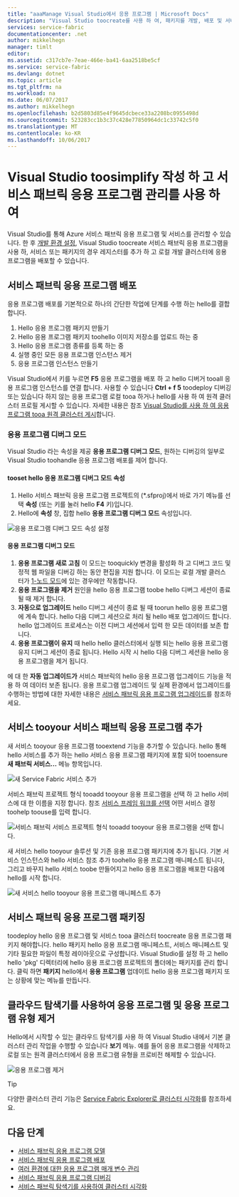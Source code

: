```yaml
---
title: "aaaManage Visual Studio에서 응용 프로그램 | Microsoft Docs"
description: "Visual Studio toocreate를 사용 하 여, 패키지를 개발, 배포 및 서비스 패브릭 응용 프로그램 및 서비스를 디버그 합니다."
services: service-fabric
documentationcenter: .net
author: mikkelhegn
manager: timlt
editor: 
ms.assetid: c317cb7e-7eae-466e-ba41-6aa2518be5cf
ms.service: service-fabric
ms.devlang: dotnet
ms.topic: article
ms.tgt_pltfrm: na
ms.workload: na
ms.date: 06/07/2017
ms.author: mikkelhegn
ms.openlocfilehash: b2d5803d85e4f9645dcbece33a2208bc0955498d
ms.sourcegitcommit: 523283cc1b3c37c428e77850964dc1c33742c5f0
ms.translationtype: MT
ms.contentlocale: ko-KR
ms.lasthandoff: 10/06/2017
---
```

# <a name="use-visual-studio-toosimplify-writing-and-managing-your-service-fabric-applications"></a>Visual Studio toosimplify 작성 하 고 서비스 패브릭 응용 프로그램 관리를 사용 하 여
Visual Studio를 통해 Azure 서비스 패브릭 응용 프로그램 및 서비스를 관리할 수 있습니다. 한 후 [개발 환경 설정](service-fabric-get-started.md), Visual Studio toocreate 서비스 패브릭 응용 프로그램을 사용 하, 서비스 또는 패키지의 경우 레지스터를 추가 하 고 로컬 개발 클러스터에 응용 프로그램을 배포할 수 있습니다.

## <a name="deploy-your-service-fabric-application"></a>서비스 패브릭 응용 프로그램 배포
응용 프로그램 배포를 기본적으로 하나의 간단한 작업에 단계를 수행 하는 hello를 결합 합니다.

1. Hello 응용 프로그램 패키지 만들기
2. Hello 응용 프로그램 패키지 toohello 이미지 저장소를 업로드 하는 중
3. Hello 응용 프로그램 종류를 등록 하는 중
4. 실행 중인 모든 응용 프로그램 인스턴스 제거
5. 응용 프로그램 인스턴스 만들기

Visual Studio에서 키를 누르면 **F5** 응용 프로그램을 배포 하 고 hello 디버거 tooall 응용 프로그램 인스턴스를 연결 합니다. 사용할 수 있습니다 **Ctrl + f 5** toodeploy 디버깅 또는 있습니다 하지 않는 응용 프로그램 로컬 tooa 하거나 hello를 사용 하 여 원격 클러스터 프로필 게시할 수 있습니다. 자세한 내용은 참조 [Visual Studio를 사용 하 여 응용 프로그램 tooa 원격 클러스터 게시](service-fabric-publish-app-remote-cluster.md)합니다.

### <a name="application-debug-mode"></a>응용 프로그램 디버그 모드
Visual Studio 라는 속성을 제공 **응용 프로그램 디버그 모드**, 원하는 디버깅의 일부로 Visual Studio toohandle 응용 프로그램 배포를 제어 합니다.

#### <a name="tooset-hello-application-debug-mode-property"></a>tooset hello 응용 프로그램 디버그 모드 속성
1. Hello 서비스 패브릭 응용 프로그램 프로젝트의 (*.sfproj)에서 바로 가기 메뉴를 선택 **속성** (또는 키를 눌러 hello **F4** 키)입니다.
2. Hello에 **속성** 창, 집합 hello **응용 프로그램 디버그 모드** 속성입니다.

![응용 프로그램 디버그 모드 속성 설정][debugmodeproperty]

#### <a name="application-debug-modes"></a>응용 프로그램 디버그 모드

1. **응용 프로그램 새로 고침** 이 모드는 tooquickly 변경을 활성화 하 고 디버그 코드 및 정적 웹 파일을 디버깅 하는 동안 편집을 지원 합니다. 이 모드는 로컬 개발 클러스터가 [1-노드 모드](/service-fabric-get-started-with-a-local-cluster.md#one-node-and-five-node-cluster-mode)에 있는 경우에만 작동합니다.
2. **응용 프로그램을 제거** 원인을 hello 응용 프로그램 toobe hello 디버그 세션이 종료 될 때 제거 합니다.
3. **자동으로 업그레이드** hello 디버그 세션이 종료 될 때 toorun hello 응용 프로그램에 계속 합니다. hello 다음 디버그 세션으로 처리 될 hello 배포 업그레이드 합니다. hello 업그레이드 프로세스는 이전 디버그 세션에서 입력 한 모든 데이터를 보존 합니다.
4. **응용 프로그램이 유지** 때 hello hello 클러스터에서 실행 되는 hello 응용 프로그램 유지 디버그 세션이 종료 됩니다. Hello 시작 시 hello 다음 디버그 세션을 hello 응용 프로그램을 제거 됩니다.

에 대 한 **자동 업그레이드가** 서비스 패브릭의 hello 응용 프로그램 업그레이드 기능을 적용 하 여 데이터 보존 됩니다. 응용 프로그램 업그레이드 및 실제 환경에서 업그레이드를 수행하는 방법에 대한 자세한 내용은 [서비스 패브릭 응용 프로그램 업그레이드](service-fabric-application-upgrade.md)를 참조하세요.

## <a name="add-a-service-tooyour-service-fabric-application"></a>서비스 tooyour 서비스 패브릭 응용 프로그램 추가
새 서비스 tooyour 응용 프로그램 tooextend 기능을 추가할 수 있습니다.  hello 통해 hello 서비스를 추가 하는 hello 서비스 응용 프로그램 패키지에 포함 되어 tooensure **새 패브릭 서비스...**  메뉴 항목입니다.

![새 Service Fabric 서비스 추가][newservice]

서비스 패브릭 프로젝트 형식 tooadd tooyour 응용 프로그램을 선택 하 고 hello 서비스에 대 한 이름을 지정 합니다.  참조 [서비스 프레임 워크를 선택](service-fabric-choose-framework.md) 어떤 서비스 결정 toohelp toouse를 입력 합니다.

![서비스 패브릭 서비스 프로젝트 형식 tooadd tooyour 응용 프로그램을 선택 합니다.][addserviceproject]

새 서비스 hello tooyour 솔루션 및 기존 응용 프로그램 패키지에 추가 됩니다. 기본 서비스 인스턴스와 hello 서비스 참조 추가 toohello 응용 프로그램 매니페스트 됩니다, 그리고 바꾸지 hello 서비스 toobe 만들어지고 hello 응용 프로그램을 배포한 다음에 hello를 시작 합니다.

![새 서비스 hello tooyour 응용 프로그램 매니페스트 추가][newserviceapplicationmanifest]

## <a name="package-your-service-fabric-application"></a>서비스 패브릭 응용 프로그램 패키징
toodeploy hello 응용 프로그램 및 서비스 tooa 클러스터 toocreate 응용 프로그램 패키지 해야합니다.  hello 패키지 hello 응용 프로그램 매니페스트, 서비스 매니페스트 및 기타 필요한 파일이 특정 레이아웃으로 구성합니다.  Visual Studio를 설정 하 고 hello hello 'pkg' 디렉터리에 hello 응용 프로그램 프로젝트의 폴더에는 패키지를 관리 합니다.  클릭 하면 **패키지** hello에서 **응용 프로그램** 업데이트 hello 응용 프로그램 패키지 또는 상황에 맞는 메뉴를 만듭니다.

## <a name="remove-applications-and-application-types-using-cloud-explorer"></a>클라우드 탐색기를 사용하여 응용 프로그램 및 응용 프로그램 유형 제거
Hello에서 시작할 수 있는 클라우드 탐색기를 사용 하 여 Visual Studio 내에서 기본 클러스터 관리 작업을 수행할 수 있습니다 **보기** 메뉴. 예를 들어 응용 프로그램을 삭제하고 로컬 또는 원격 클러스터에서 응용 프로그램 유형을 프로비전 해제할 수 있습니다.

![응용 프로그램 제거][removeapplication]

> [!TIP]
> 다양한 클러스터 관리 기능은 [Service Fabric Explorer로 클러스터 시각화](service-fabric-visualizing-your-cluster.md)를 참조하세요.
>
>

<!--Every topic should have next steps and links toohello next logical set of content tookeep hello customer engaged-->
## <a name="next-steps"></a>다음 단계
* [서비스 패브릭 응용 프로그램 모델](service-fabric-application-model.md)
* [서비스 패브릭 응용 프로그램 배포](service-fabric-deploy-remove-applications.md)
* [여러 환경에 대한 응용 프로그램 매개 변수 관리](service-fabric-manage-multiple-environment-app-configuration.md)
* [서비스 패브릭 응용 프로그램 디버깅](service-fabric-debugging-your-application.md)
* [서비스 패브릭 탐색기를 사용하여 클러스터 시각화](service-fabric-visualizing-your-cluster.md)

<!--Image references-->
[addserviceproject]:./media/service-fabric-manage-application-in-visual-studio/addserviceproject.png
[manageservicefabric]: ./media/service-fabric-manage-application-in-visual-studio/manageservicefabric.png
[newservice]:./media/service-fabric-manage-application-in-visual-studio/newservice.png
[newserviceapplicationmanifest]:./media/service-fabric-manage-application-in-visual-studio/newserviceapplicationmanifest.png
[debugmodeproperty]:./media/service-fabric-manage-application-in-visual-studio/debugmodeproperty.png
[removeapplication]:./media/service-fabric-manage-application-in-visual-studio/removeapplication.png